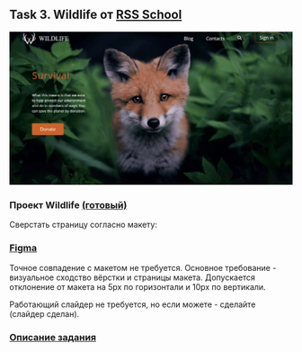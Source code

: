 ## Task 3. Wildlife от [RSS School](https://rs.school/)

<img src="./img/wildlife.jpg">

### **Проект  Wildlife [(готовый)]( https://marinatwice82.github.io/wildlife/)**

Сверстать страницу согласно макету:

### [Figma](https://www.figma.com/file/dJoqHi1YHTLR06PPEeCc7t/Wildlife?node-id=0%3A1)

Точное совпадение с макетом не требуется. Основное требование - визуальное сходство вёрстки и страницы макета. Допускается отклонение от макета на 5px по горизонтали и 10px по вертикали.

Работающий слайдер не требуется, но если можете - сделайте (слайдер сделан).

### [Описание задания](https://rolling-scopes-school.github.io/stage0/#/stage0/tasks/wildlife)


